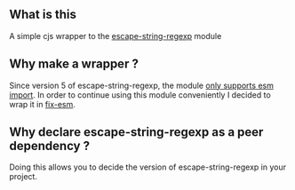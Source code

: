 ## What is this

A simple cjs wrapper to the [escape-string-regexp](https://github.com/sindresorhus/escape-string-regexp) module

## Why make a wrapper ?

Since version 5 of escape-string-regexp, the module [only supports esm import](https://github.com/sindresorhus/escape-string-regexp/commit/aebb6e8e5cc904e7f8db20445ff0879c40d34db0).
In order to continue using this module conveniently I decided to wrap it in [fix-esm](https://www.npmjs.com/package/fix-esm).

## Why declare escape-string-regexp as a peer dependency ?

Doing this allows you to decide the version of escape-string-regexp in your project.
